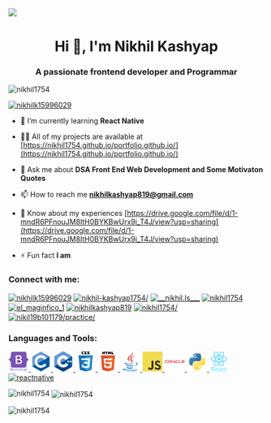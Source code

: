 <img src="https://www.digitalsolutionservices.com/img/services/web%20development.gif"/>
<h1 align="center">Hi 👋, I'm Nikhil Kashyap</h1>
<h3 align="center">A passionate frontend developer and Programmar</h3>

<p align="left"> <img src="https://komarev.com/ghpvc/?username=nikhil1754&label=Profile%20views&color=0e75b6&style=flat" alt="nikhil1754" /> </p>

<p align="left"> <a href="https://twitter.com/nikhilk15996029" target="blank"><img src="https://33.media.tumblr.com/1e568035178b1f4f13559a7068172319/tumblr_ninugsLO3F1tgyrb1o1_500.gif" alt="nikhilk15996029" /></a> </p>

- 🌱 I’m currently learning **React Native**

- 👨‍💻 All of my projects are available at [https://nikhil1754.github.io/portfolio.github.io/](https://nikhil1754.github.io/portfolio.github.io/)

- 💬 Ask me about **DSA Front End Web Development and Some Motivaton Quotes**

- 📫 How to reach me **nikhilkashyap819@gmail.com**

- 📄 Know about my experiences [https://drive.google.com/file/d/1-mndR6PFnouJM8ltH0BYKBwUrx9i_T4J/view?usp=sharing](https://drive.google.com/file/d/1-mndR6PFnouJM8ltH0BYKBwUrx9i_T4J/view?usp=sharing)

- ⚡ Fun fact **I am**

<h3 align="left">Connect with me:</h3>
<p align="left">
<a href="https://twitter.com/nikhilk15996029" target="blank"><img align="center" src="https://raw.githubusercontent.com/rahuldkjain/github-profile-readme-generator/master/src/images/icons/Social/twitter.svg" alt="nikhilk15996029" height="30" width="40" /></a>
<a href="https://linkedin.com/in/nikhil-kashyap1754/" target="blank"><img align="center" src="https://raw.githubusercontent.com/rahuldkjain/github-profile-readme-generator/master/src/images/icons/Social/linked-in-alt.svg" alt="nikhil-kashyap1754/" height="30" width="40" /></a>
<a href="https://instagram.com/__nikhil.ls___" target="blank"><img align="center" src="https://raw.githubusercontent.com/rahuldkjain/github-profile-readme-generator/master/src/images/icons/Social/instagram.svg" alt="__nikhil.ls___" height="30" width="40" /></a>
<a href="https://www.codechef.com/users/nikhil1754" target="blank"><img align="center" src="https://cdn.jsdelivr.net/npm/simple-icons@3.1.0/icons/codechef.svg" alt="nikhil1754" height="30" width="40" /></a>
<a href="https://www.hackerrank.com/el_maginfico_1" target="blank"><img align="center" src="https://raw.githubusercontent.com/rahuldkjain/github-profile-readme-generator/master/src/images/icons/Social/hackerrank.svg" alt="el_maginfico_1" height="30" width="40" /></a>
<a href="https://codeforces.com/profile/nikhilkashyap819" target="blank"><img align="center" src="https://raw.githubusercontent.com/rahuldkjain/github-profile-readme-generator/master/src/images/icons/Social/codeforces.svg" alt="nikhilkashyap819" height="30" width="40" /></a>
<a href="https://www.leetcode.com/nikhil1754/" target="blank"><img align="center" src="https://raw.githubusercontent.com/rahuldkjain/github-profile-readme-generator/master/src/images/icons/Social/leet-code.svg" alt="nikhil1754/" height="30" width="40" /></a>
<a href="https://auth.geeksforgeeks.org/user/nikil19b101179/practice/" target="blank"><img align="center" src="https://raw.githubusercontent.com/rahuldkjain/github-profile-readme-generator/master/src/images/icons/Social/geeks-for-geeks.svg" alt="nikil19b101179/practice/" height="30" width="40" /></a>
</p>

<h3 align="left">Languages and Tools:</h3>
<p align="left"> <a href="https://getbootstrap.com" target="_blank" rel="noreferrer"> <img src="https://raw.githubusercontent.com/devicons/devicon/master/icons/bootstrap/bootstrap-plain-wordmark.svg" alt="bootstrap" width="40" height="40"/> </a> <a href="https://www.cprogramming.com/" target="_blank" rel="noreferrer"> <img src="https://raw.githubusercontent.com/devicons/devicon/master/icons/c/c-original.svg" alt="c" width="40" height="40"/> </a> <a href="https://www.w3schools.com/cpp/" target="_blank" rel="noreferrer"> <img src="https://raw.githubusercontent.com/devicons/devicon/master/icons/cplusplus/cplusplus-original.svg" alt="cplusplus" width="40" height="40"/> </a> <a href="https://www.w3schools.com/css/" target="_blank" rel="noreferrer"> <img src="https://raw.githubusercontent.com/devicons/devicon/master/icons/css3/css3-original-wordmark.svg" alt="css3" width="40" height="40"/> </a> <a href="https://www.w3.org/html/" target="_blank" rel="noreferrer"> <img src="https://raw.githubusercontent.com/devicons/devicon/master/icons/html5/html5-original-wordmark.svg" alt="html5" width="40" height="40"/> </a> <a href="https://www.java.com" target="_blank" rel="noreferrer"> <img src="https://raw.githubusercontent.com/devicons/devicon/master/icons/java/java-original.svg" alt="java" width="40" height="40"/> </a> <a href="https://developer.mozilla.org/en-US/docs/Web/JavaScript" target="_blank" rel="noreferrer"> <img src="https://raw.githubusercontent.com/devicons/devicon/master/icons/javascript/javascript-original.svg" alt="javascript" width="40" height="40"/> </a> <a href="https://www.oracle.com/" target="_blank" rel="noreferrer"> <img src="https://raw.githubusercontent.com/devicons/devicon/master/icons/oracle/oracle-original.svg" alt="oracle" width="40" height="40"/> </a> <a href="https://www.python.org" target="_blank" rel="noreferrer"> <img src="https://raw.githubusercontent.com/devicons/devicon/master/icons/python/python-original.svg" alt="python" width="40" height="40"/> </a> <a href="https://reactjs.org/" target="_blank" rel="noreferrer"> <img src="https://raw.githubusercontent.com/devicons/devicon/master/icons/react/react-original-wordmark.svg" alt="react" width="40" height="40"/> </a> <a href="https://reactnative.dev/" target="_blank" rel="noreferrer"> <img src="https://reactnative.dev/img/header_logo.svg" alt="reactnative" width="40" height="40"/> </a> </p>

<p><img align="left" src="https://github-readme-stats.vercel.app/api/top-langs?username=nikhil1754&show_icons=true&locale=en&layout=compact" alt="nikhil1754" /></p>

<p>&nbsp;<img align="center" src="https://github-readme-stats.vercel.app/api?username=nikhil1754&show_icons=true&locale=en" alt="nikhil1754" /></p>

<p><img align="center" src="https://github-readme-streak-stats.herokuapp.com/?user=nikhil1754&" alt="nikhil1754" /></p>
